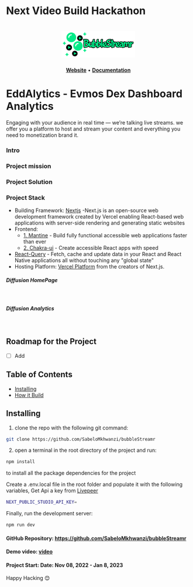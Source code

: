 # Next Video Build Hackathon 

<h1 align="center">
   <b>
        <a href="https://"><img src="https://github.com/SabeloMkhwanzi/bubbleStreamr/blob/main/public/bubblestreamr-logo2.png" /></a><br>
    </b>
</h1>


<p align="center">
    <a href="https://"><b>Website</b></a> •
    <a href="https://github.com/SabeloMkhwanzi/bubbleStreamr/edit/main/README.md"><b>Documentation</b></a>
</p> 

# EddAlytics - Evmos Dex Dashboard Analytics

Engaging with your audience in real time — we’re talking live streams. we offer you a platform to host and stream your content and everything you need to monetization brand it. 

### Intro

### Project mission 

### Project Solution 

### Project Stack
- Building Framework: [Nextjs](https://nextjs.org/) -Next.js is an open-source web development framework created by Vercel enabling React-based web applications with server-side rendering and generating static websites
- Frontend: 
  - [1. Mantine](https://mantine.dev/) - Build fully functional accessible web applications faster than ever
  - [2. Chakra-ui](https://chakra-ui.com/) - Create accessible React apps with speed
- [React-Query](https://react-query-v3.tanstack.com/) - Fetch, cache and update data in your React and React Native applications all without touching any "global state"
- Hosting Platform: [Vercel Platform](https://vercel.com/new?utm_medium=default-template&filter=next.js&utm_source=create-next-app&utm_campaign=create-next-app-readme) from the creators of Next.js.

##### Diffusion HomePage
![]()

##### Diffusion Analytics
![]()


## Roadmap for the Project
- [ ] Add
  

## Table of Contents
- [Installing](#installing)
- [How it Build](#how-it-Build)
 

## Installing

1. clone the repo with the following git command:

```bash
git clone https://github.com/SabeloMkhwanzi/bubbleStreamr
```

2. open a terminal in the root directory of the project and run:

```bash
npm install
```

to install all the package dependencies for the project

Create a .env.local file in the root folder and populate it with the following variables, Get Api a key from [Livepeer](https://livepeer.org/)

```bash
NEXT_PUBLIC_STUDIO_API_KEY=
```


Finally, run the development server:

```bash
npm run dev
```



#### GitHub Repository: https://github.com/SabeloMkhwanzi/bubbleStreamr

#### Demo video: [video]()

#### Project Start: Date: Nov 08, 2022 - Jan 8, 2023

Happy Hacking 😊

